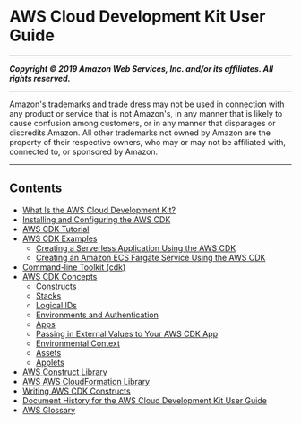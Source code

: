 # AWS Cloud Development Kit User Guide

-----
*****Copyright &copy; 2019 Amazon Web Services, Inc. and/or its affiliates. All rights reserved.*****

-----
Amazon's trademarks and trade dress may not be used in 
     connection with any product or service that is not Amazon's, 
     in any manner that is likely to cause confusion among customers, 
     or in any manner that disparages or discredits Amazon. All other 
     trademarks not owned by Amazon are the property of their respective
     owners, who may or may not be affiliated with, connected to, or 
     sponsored by Amazon.

-----
## Contents
+ [What Is the AWS Cloud Development Kit?](what-is.md)
+ [Installing and Configuring the AWS CDK](install_config.md)
+ [AWS CDK Tutorial](tutorial.md)
+ [AWS CDK Examples](examples.md)
   + [Creating a Serverless Application Using the AWS CDK](serverless_example.md)
   + [Creating an Amazon ECS Fargate Service Using the AWS CDK](ecs_example.md)
+ [Command-line Toolkit (cdk)](tools.md)
+ [AWS CDK Concepts](concepts.md)
   + [Constructs](constructs.md)
   + [Stacks](stacks.md)
   + [Logical IDs](logical_ids.md)
   + [Environments and Authentication](environments.md)
   + [Apps](apps.md)
   + [Passing in External Values to Your AWS CDK App](passing_in_data.md)
   + [Environmental Context](context.md)
   + [Assets](assets.md)
   + [Applets](applets.md)
+ [AWS Construct Library](aws_construct_lib.md)
+ [AWS AWS CloudFormation Library](cloudformation.md)
+ [Writing AWS CDK Constructs](writing_constructs.md)
+ [Document History for the AWS Cloud Development Kit User Guide](doc-history.md)
+ [AWS Glossary](glossary.md)